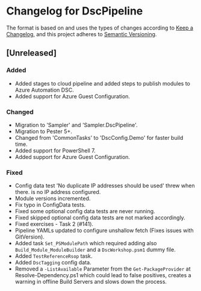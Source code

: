 # Changelog for DscPipeline

The format is based on and uses the types of changes according to [Keep a Changelog](https://keepachangelog.com/en/1.0.0/),
and this project adheres to [Semantic Versioning](https://semver.org/spec/v2.0.0.html).

## [Unreleased]

### Added

- Added stages to cloud pipeline and added steps to publish modules to Azure Automation DSC.
- Added support for Azure Guest Configuration.

### Changed

- Migration to 'Sampler' and 'Sampler.DscPipeline'.
- Migration to Pester 5+.
- Changed from 'CommonTasks' to 'DscConfig.Demo' for faster build time.
- Added support for PowerShell 7.
- Added support for Azure Guest Configuration.

### Fixed

- Config data test 'No duplicate IP addresses should be used' threw when there.
  is no IP address configured.
- Module versions incremented.
- Fix typo in ConfigData tests.
- Fixed some optional config data tests are never running.
- Fixed skipped optional config data tests are not marked accordingly.
- Fixed exercises - Task 2 (#141).
- Pipeline YAMLs updated to configure unshallow fetch (Fixes issues with GitVersion).
- Added task `Set_PSModulePath` which required adding also `Build_Module_ModuleBuilder`
  and a `DscWorkshop.psm1` dummy file.
- Added `TestReferenceRsop` task.
- Added `DscTagging` config data.
- Removed a `-ListAvailable` Parameter from the `Get-PackageProvider` at Resolve-Dependency.ps1 which could lead to false positives, creates a warning in offline Build Servers and slows down the process.
